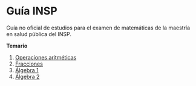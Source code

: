 # Guía INSP
Guía no oficial de estudios para el examen de matemáticas de la maestría en salud pública del INSP.

**Temario**
1. [Operaciones aritméticas](https://rodrigozepeda.github.io/GuiaINSP/OperacionesAritmeticas)
2. [Fracciones](https://rodrigozepeda.github.io/GuiaINSP/Fracciones)
3. [Álgebra 1](https://rodrigozepeda.github.io/GuiaINSP/Algebra1)
4. [Álgebra 2](https://rodrigozepeda.github.io/GuiaINSP/Algebra2)

